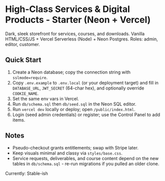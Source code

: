 ﻿# High-Class Services & Digital Products - Starter (Neon + Vercel)

Dark, sleek storefront for services, courses, and downloads. Vanilla HTML/CSS/JS + Vercel Serverless (Node) + Neon Postgres. Roles: admin, editor, customer.

## Quick Start
1. Create a Neon database; copy the connection string with `sslmode=require`.
2. Copy `.env.example` to `.env.local` (or your deployment target) and fill in `DATABASE_URL`, `JWT_SECRET` (64-char hex), and optionally override `COOKIE_NAME`.
3. Set the same env vars in Vercel.
4. Run `db/schema.sql` then `db/seed.sql` in the Neon SQL editor.
5. Run `vercel dev` locally or deploy; open `/public/index.html`.
6. Login (seed admin credentials) or register; use the Control Panel to add items.

## Notes
- Pseudo-checkout grants entitlements; swap with Stripe later.
- Keep visuals minimal and classy via `styles/base.css`.
- Service requests, deliverables, and course content depend on the new tables in `db/schema.sql` - re-run migrations if you pulled an older clone.

Currently: Stable-ish
